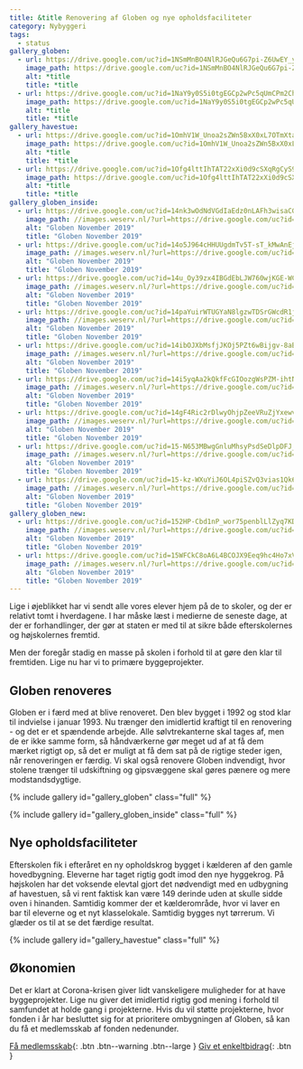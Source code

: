 ```yaml
---
title: &title Renovering af Globen og nye opholdsfaciliteter
category: Nybyggeri
tags:
  - status
gallery_globen:
  - url: https://drive.google.com/uc?id=1NSmMnBO4NlRJGeQu6G7pi-Z6UwEY_ygw
    image_path: https://drive.google.com/uc?id=1NSmMnBO4NlRJGeQu6G7pi-Z6UwEY_ygw
    alt: *title
    title: *title
  - url: https://drive.google.com/uc?id=1NaY9y0S5i0tgEGCp2wPc5qUmCPm2Chi_
    image_path: https://drive.google.com/uc?id=1NaY9y0S5i0tgEGCp2wPc5qUmCPm2Chi_
    alt: *title
    title: *title
gallery_havestue:
  - url: https://drive.google.com/uc?id=1OmhV1W_Unoa2sZWn5BxX0xL7OTmXtaYw
    image_path: https://drive.google.com/uc?id=1OmhV1W_Unoa2sZWn5BxX0xL7OTmXtaYw
    alt: *title
    title: *title
  - url: https://drive.google.com/uc?id=1Ofg4lttIhTAT22xXi0d9cSXqRgCyS90r
    image_path: https://drive.google.com/uc?id=1Ofg4lttIhTAT22xXi0d9cSXqRgCyS90r
    alt: *title
    title: *title
gallery_globen_inside:
  - url: https://drive.google.com/uc?id=14nk3wOdNdVGdIaEdz0nLAFh3wisaCG4q
    image_path: //images.weserv.nl/?url=https://drive.google.com/uc?id=14nk3wOdNdVGdIaEdz0nLAFh3wisaCG4q&w=400
    alt: "Globen November 2019"
    title: "Globen November 2019"
  - url: https://drive.google.com/uc?id=14o5J964cHHUUgdmTv5T-sT_kMwAnEjxa
    image_path: //images.weserv.nl/?url=https://drive.google.com/uc?id=14o5J964cHHUUgdmTv5T-sT_kMwAnEjxa&w=400
    alt: "Globen November 2019"
    title: "Globen November 2019"
  - url: https://drive.google.com/uc?id=14u_Oy39zx4IBGdEbLJW760wjKGE-WC4Q
    image_path: //images.weserv.nl/?url=https://drive.google.com/uc?id=14u_Oy39zx4IBGdEbLJW760wjKGE-WC4Q&w=400
    alt: "Globen November 2019"
    title: "Globen November 2019"
  - url: https://drive.google.com/uc?id=14paYuirWTUGYaN8lgzwTDSrGWcdR1j2w
    image_path: //images.weserv.nl/?url=https://drive.google.com/uc?id=14paYuirWTUGYaN8lgzwTDSrGWcdR1j2w&w=400
    alt: "Globen November 2019"
    title: "Globen November 2019"
  - url: https://drive.google.com/uc?id=14ibOJXbMsfjJKOj5PZt6wBijgv-8aBqQ
    image_path: //images.weserv.nl/?url=https://drive.google.com/uc?id=14ibOJXbMsfjJKOj5PZt6wBijgv-8aBqQ&w=400
    alt: "Globen November 2019"
    title: "Globen November 2019"
  - url: https://drive.google.com/uc?id=14i5yqAa2kQkfFcGIOozgWsPZM-ihtNnY
    image_path: //images.weserv.nl/?url=https://drive.google.com/uc?id=14i5yqAa2kQkfFcGIOozgWsPZM-ihtNnY&w=400
    alt: "Globen November 2019"
    title: "Globen November 2019"
  - url: https://drive.google.com/uc?id=14gF4Ric2rDlwyOhjpZeeVRuZjYxewv8p
    image_path: //images.weserv.nl/?url=https://drive.google.com/uc?id=14gF4Ric2rDlwyOhjpZeeVRuZjYxewv8p&w=400
    alt: "Globen November 2019"
    title: "Globen November 2019"
  - url: https://drive.google.com/uc?id=15-N653MBwgGnluMhsyPsdSeDlpDFJ_s1
    image_path: //images.weserv.nl/?url=https://drive.google.com/uc?id=15-N653MBwgGnluMhsyPsdSeDlpDFJ_s1&w=400
    alt: "Globen November 2019"
    title: "Globen November 2019"
  - url: https://drive.google.com/uc?id=15-kz-WXuYiJ6OL4piSZvQ3vias1Qk6VF
    image_path: //images.weserv.nl/?url=https://drive.google.com/uc?id=15-kz-WXuYiJ6OL4piSZvQ3vias1Qk6VF&w=400
    alt: "Globen November 2019"
    title: "Globen November 2019"
gallery_globen_new:
  - url: https://drive.google.com/uc?id=152HP-Cbd1nP_wor75penblLlZyq7KD-X
    image_path: //images.weserv.nl/?url=https://drive.google.com/uc?id=152HP-Cbd1nP_wor75penblLlZyq7KD-X&w=400
    alt: "Globen November 2019"
    title: "Globen November 2019"
  - url: https://drive.google.com/uc?id=15WFCkC8oA6L4BCOJX9Eeq9hc4Ho7xVU-
    image_path: //images.weserv.nl/?url=https://drive.google.com/uc?id=15WFCkC8oA6L4BCOJX9Eeq9hc4Ho7xVU-&w=400
    alt: "Globen November 2019"
    title: "Globen November 2019"
---
```


Lige i øjeblikket har vi sendt alle vores elever hjem på de to skoler, og der er relativt tomt i hverdagene. I har måske læst i medierne de seneste dage, at der er forhandlinger, der gør at staten er med til at sikre både efterskolernes og højskolernes fremtid.

Men der foregår stadig en masse på skolen i forhold til at gøre den klar til fremtiden. Lige nu har vi to primære byggeprojekter. 

## Globen renoveres

Globen er i færd med at blive renoveret. Den blev bygget i 1992 og stod klar til indvielse i januar 1993. Nu trænger den imidlertid kraftigt til en renovering - og det er et spændende arbejde. Alle sølvtrekanterne skal tages af, men de er ikke samme form, så håndværkerne gør meget ud af at få dem mærket rigtigt op, så det er muligt at få dem sat på de rigtige steder igen, når renoveringen er færdig. Vi skal også renovere Globen indvendigt, hvor stolene trænger til udskiftning og gipsvæggene skal gøres pænere og mere modstandsdygtige.

{% include gallery id="gallery_globen" class="full" %}

{% include gallery id="gallery_globen_inside" class="full" %}

## Nye opholdsfaciliteter

Efterskolen fik i efteråret en ny opholdskrog bygget i kælderen af den gamle hovedbygning. Eleverne har taget rigtig godt imod den nye hyggekrog. På højskolen har det voksende elevtal gjort det nødvendigt med en udbygning af havestuen, så vi rent faktisk kan være 149 derinde uden at skulle sidde oven i hinanden. Samtidig kommer der et kælderområde, hvor vi laver en bar til eleverne og et nyt klasselokale. Samtidig bygges nyt tørrerum. Vi glæder os til at se det færdige resultat.

{% include gallery id="gallery_havestue" class="full" %}

## Økonomien

Det er klart at Corona-krisen giver lidt vanskeligere muligheder for at have byggeprojekter. Lige nu giver det imidlertid rigtig god mening i forhold til samfundet at holde gang i projekterne. Hvis du vil støtte projekterne, hvor fonden i år har besluttet sig for at prioritere ombygningen af Globen, så kan du få et medlemsskab af fonden nedenunder.

[Få medlemsskab](/medlem/buy){: .btn .btn--warning .btn--large } [Giv et enkeltbidrag](/bidrag/buy){: .btn }
